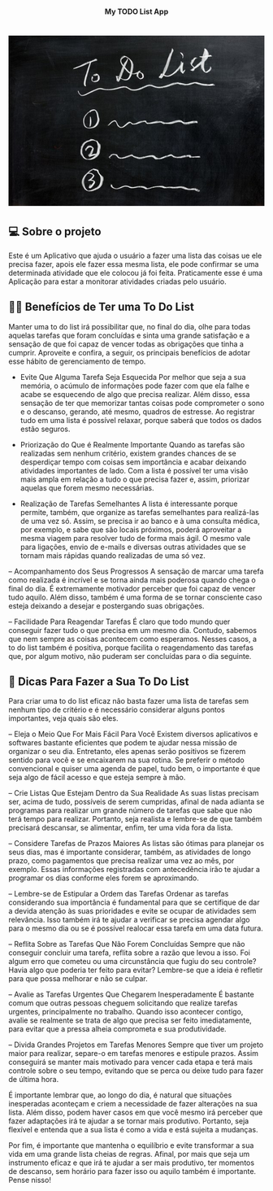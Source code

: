 <h4 align="center"> 
	My TODO List App
</h4>

<h1 align="center">
    <img alt="Image" title="My TODO List App" src="assets/images/readmeBG.jpg"/>
</h1>

## 💻 Sobre o projeto
  Este é um Aplicativo que ajuda o usuário a fazer uma lista das coisas ue ele precisa fazer, apois ele fazer essa mesma lista, ele pode confirmar se uma determinada atividade que ele colocou já foi feita. Praticamente esse é uma Aplicação para estar a monitorar atividades criadas pelo usuário.

## 🤷‍♂️ Benefícios de Ter uma To Do List
  Manter uma to do list irá possibilitar que, no final do dia, olhe para todas aquelas tarefas que foram concluídas e sinta uma grande satisfação e a sensação de que foi capaz de vencer todas as obrigações que tinha a cumprir. Aproveite e confira, a seguir, os principais benefícios de adotar esse hábito de gerenciamento de tempo.

- Evite Que Alguma Tarefa Seja Esquecida
  Por melhor que seja a sua memória, o acúmulo de informações pode fazer com que ela falhe e acabe se esquecendo de algo que precisa realizar. Além disso, essa sensação de ter que memorizar tantas coisas pode comprometer o sono e o descanso, gerando, até mesmo, quadros de estresse. Ao registrar tudo em uma lista é possível relaxar, porque saberá que todos os dados estão seguros.

- Priorização do Que é Realmente Importante
  Quando as tarefas são realizadas sem nenhum critério, existem grandes chances de se desperdiçar tempo com coisas sem importância e acabar deixando atividades importantes de lado. Com a lista é possível ter uma visão mais ampla em relação a tudo o que precisa fazer e, assim, priorizar aquelas que forem mesmo necessárias.

- Realização de Tarefas Semelhantes
  A lista é interessante porque permite, também, que organize as tarefas semelhantes para realizá-las de uma vez só. Assim, se precisa ir ao banco e à uma consulta médica, por exemplo, e sabe que são locais próximos, poderá aproveitar a mesma viagem para resolver tudo de forma mais ágil. O mesmo vale para ligações, envio de e-mails e diversas outras atividades que se tornam mais rápidas quando realizadas de uma só vez.

– Acompanhamento dos Seus Progressos
  A sensação de marcar uma tarefa como realizada é incrível e se torna ainda mais poderosa quando chega o final do dia. É extremamente motivador perceber que foi capaz de vencer tudo aquilo. Além disso, também é uma forma de se tornar consciente caso esteja deixando a desejar e postergando suas obrigações.

– Facilidade Para Reagendar Tarefas
  É claro que todo mundo quer conseguir fazer tudo o que precisa em um mesmo dia. Contudo, sabemos que nem sempre as coisas acontecem como esperamos. Nesses casos, a to do list também é positiva, porque facilita o reagendamento das tarefas que, por algum motivo, não puderam ser concluídas para o dia seguinte.

## 📝 Dicas Para Fazer a Sua To Do List

  Para criar uma to do list eficaz não basta fazer uma lista de tarefas sem nenhum tipo de critério e é necessário considerar alguns pontos importantes, veja quais são eles.

– Eleja o Meio Que For Mais Fácil Para Você
  Existem diversos aplicativos e softwares bastante eficientes que podem te ajudar nessa missão de organizar o seu dia. Entretanto, eles apenas serão positivos se fizerem sentido para você e se encaixarem na sua rotina. Se preferir o método convencional e quiser uma agenda de papel, tudo bem, o importante é que seja algo de fácil acesso e que esteja sempre à mão.

– Crie Listas Que Estejam Dentro da Sua Realidade
  As suas listas precisam ser, acima de tudo, possíveis de serem cumpridas, afinal de nada adianta se programas para realizar um grande número de tarefas que sabe que não terá tempo para realizar. Portanto, seja realista e lembre-se de que também precisará descansar, se alimentar, enfim, ter uma vida fora da lista.

– Considere Tarefas de Prazos Maiores
  As listas são ótimas para planejar os seus dias, mas é importante considerar, também, as atividades de longo prazo, como pagamentos que precisa realizar uma vez ao mês, por exemplo. Essas informações registradas com antecedência irão te ajudar a programar os dias conforme eles forem se aproximando.

– Lembre-se de Estipular a Ordem das Tarefas
  Ordenar as tarefas considerando sua importância é fundamental para que se certifique de dar a devida atenção às suas prioridades e evite se ocupar de atividades sem relevância. Isso também irá te ajudar a verificar se precisa agendar algo para o mesmo dia ou se é possível realocar essa tarefa em uma data futura.

– Reflita Sobre as Tarefas Que Não Forem Concluídas
  Sempre que não conseguir concluir uma tarefa, reflita sobre a razão que levou a isso. Foi algum erro que cometeu ou uma circunstância que fugiu do seu controle? Havia algo que poderia ter feito para evitar? Lembre-se que a ideia é refletir para que possa melhorar e não se culpar.

– Avalie as Tarefas Urgentes Que Chegarem Inesperadamente
  É bastante comum que outras pessoas cheguem solicitando que realize tarefas urgentes, principalmente no trabalho. Quando isso acontecer contigo, avalie se realmente se trata de algo que precisa ser feito imediatamente, para evitar que a pressa alheia comprometa e sua produtividade.

– Divida Grandes Projetos em Tarefas Menores
  Sempre que tiver um projeto maior para realizar, separe-o em tarefas menores e estipule prazos. Assim conseguirá se manter mais motivado para vencer cada etapa e terá mais controle sobre o seu tempo, evitando que se perca ou deixe tudo para fazer de última hora.


É importante lembrar que, ao longo do dia, é natural que situações inesperadas aconteçam e criem a necessidade de fazer alterações na sua lista. Além disso, podem haver casos em que você mesmo irá perceber que fazer adaptações irá te ajudar a se tornar mais produtivo. Portanto, seja flexível e entenda que a sua lista é como a vida e está sujeita a mudanças.

Por fim, é importante que mantenha o equilíbrio e evite transformar a sua vida em uma grande lista cheias de regras. Afinal, por mais que seja um instrumento eficaz e que irá te ajudar a ser mais produtivo, ter momentos de descanso, sem horário para fazer isso ou aquilo também é importante. Pense nisso!